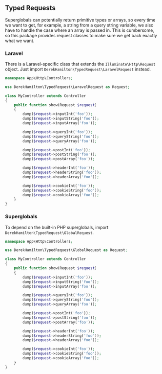 ## Typed Requests

Superglobals can potentially return primitive types or arrays, so every time we want to get, for example, a string from a query string variable, we also have to handle the case where an array is passed in. This is cumbersome, so this package provides request classes to make sure we get back exactly what we want.

### Laravel

There is a Laravel-specific class that extends the `Illuminate\Http\Request` object. Just import `DerekHamilton\TypedRequest\LaravelRequest` instead.

```php
namespace App\Http\Controllers;

use DerekHamilton\TypedRequest\LaravelRequest as Request;

class MyController extends Controller
{
    public function show(Request $request)
    {
        dump($request->inputInt('foo'));
        dump($request->inputString('foo'));
        dump($request->inputArray('foo'));

        dump($request->queryInt('foo'));
        dump($request->queryString('foo'));
        dump($request->queryArray('foo'));

        dump($request->postInt('foo'));
        dump($request->postString('foo'));
        dump($request->postArray('foo'));

        dump($request->headerInt('foo'));
        dump($request->headerString('foo'));
        dump($request->headerArray('foo'));

        dump($request->cookieInt('foo'));
        dump($request->cookieString('foo'));
        dump($request->cookieArray('foo'));
    }
}
```

### Superglobals

To depend on the built-in PHP superglobals, import `DerekHamilton\TypedRequest\GlobalRequest`.

```php
namespace App\Http\Controllers;

use DerekHamilton\TypedRequest\GlobalRequest as Request;

class MyController extends Controller
{
    public function show(Request $request)
    {
        dump($request->inputInt('foo'));
        dump($request->inputString('foo'));
        dump($request->inputArray('foo'));

        dump($request->queryInt('foo'));
        dump($request->queryString('foo'));
        dump($request->queryArray('foo'));

        dump($request->postInt('foo'));
        dump($request->postString('foo'));
        dump($request->postArray('foo'));

        dump($request->headerInt('foo'));
        dump($request->headerString('foo'));
        dump($request->headerArray('foo'));

        dump($request->cookieInt('foo'));
        dump($request->cookieString('foo'));
        dump($request->cookieArray('foo'));
    }
}
```
